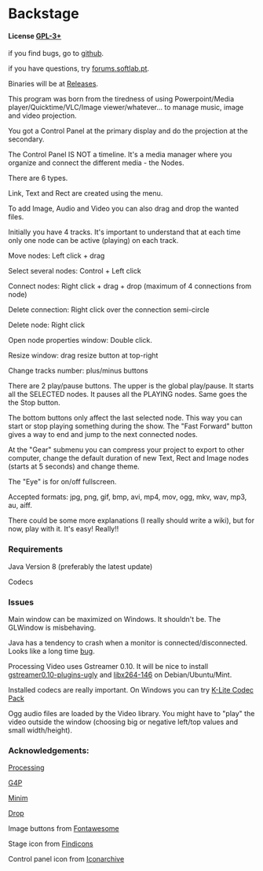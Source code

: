 # Backstage

#### License [GPL-3+](LICENSE)

if you find bugs, go to [github](https://github.com/linux-man/backstage/issues).

if you have questions, try [forums.softlab.pt](http://forums.softlab.pt).

Binaries will be at [Releases](https://github.com/linux-man/backstage/releases).

This program was born from the tiredness of using Powerpoint/Media player/Quicktime/VLC/Image viewer/whatever... to manage music, image and video projection.

You got a Control Panel at the primary display and do the projection at the secondary.

The Control Panel IS NOT a timeline. It's a media manager where you organize and connect the different media - the Nodes.

There are 6 types.

Link, Text and Rect are created using the menu.

To add Image, Audio and Video you can also drag and drop the wanted files.

Initially you have 4 tracks. It's important to understand that at each time only one node can be active (playing) on each track.

Move nodes: Left click + drag

Select several nodes: Control + Left click

Connect nodes: Right click + drag + drop (maximum of 4 connections from node)

Delete connection: Right click over the connection semi-circle

Delete node: Right click

Open node properties window: Double click.

Resize window: drag resize button at top-right

Change tracks number: plus/minus buttons

There are 2 play/pause buttons. The upper is the global play/pause. It starts all the SELECTED nodes. It pauses all the PLAYING nodes. Same goes the the Stop button.

The bottom buttons only affect the last selected node. This way you can start or stop playing something during the show. The "Fast Forward" button gives a way to end and jump to the next connected nodes.

At the "Gear" submenu you can compress your project to export to other computer, change the default duration of new Text, Rect and Image nodes (starts at 5 seconds) and change theme.

The "Eye" is for on/off fullscreen.

Accepted formats: jpg, png, gif, bmp, avi, mp4, mov, ogg, mkv, wav, mp3, au, aiff.

There could be some more explanations (I really should write a wiki), but for now, play with it. It's easy! Really!!

### Requirements

Java Version 8 (preferably the latest update)

Codecs

### Issues

Main window can be maximized on Windows. It shouldn't be. The GLWindow is misbehaving.

Java has a tendency to crash when a monitor is connected/disconnected. Looks like a long time [bug](https://www.google.pt/search?q=sun.awt.image.BufImgSurfaceData+cannot+be+cast+to+sun.java2d.xr.XRSurfaceData).

Processing Video uses Gstreamer 0.10. It will be nice to install [gstreamer0.10-plugins-ugly](https://launchpad.net/ubuntu/xenial/+package/gstreamer0.10-plugins-ugly) and [libx264-146](https://launchpad.net/ubuntu/xenial/+package/libx264-146) on Debian/Ubuntu/Mint.

Installed codecs are really important. On Windows you can try [K-Lite Codec Pack](https://www.codecguide.com/download_kl.htm)

Ogg audio files are loaded by the Video library. You might have to "play" the video outside the window (choosing big or negative left/top values and small width/height).

### Acknowledgements:

[Processing](https://processing.org/)

[G4P](http://www.lagers.org.uk/g4p/)

[Minim](http://code.compartmental.net/tools/minim/)

[Drop](http://transfluxus.github.io/drop/)

Image buttons from [Fontawesome](http://fontawesome.io/)

Stage icon from [Findicons](http://findicons.com)

Control panel icon from [Iconarchive](http://www.iconarchive.com)
